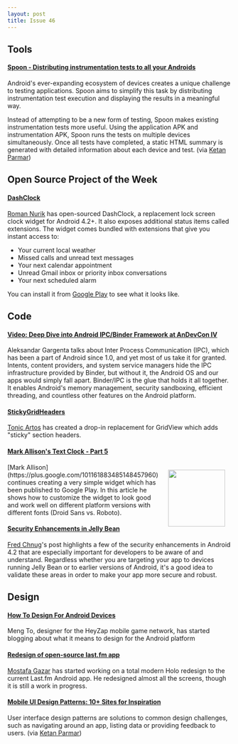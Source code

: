 ```yaml
---
layout: post
title: Issue 46
---
```


## Tools

#### [Spoon - Distributing instrumentation tests to all your Androids](http://square.github.com/spoon/)
Android's ever-expanding ecosystem of devices creates a unique challenge to testing applications. Spoon aims to simplify this task by distributing instrumentation test execution and displaying the results in a meaningful way.

Instead of attempting to be a new form of testing, Spoon makes existing instrumentation tests more useful. Using the application APK and instrumentation APK, Spoon runs the tests on multiple devices simultaneously. Once all tests have completed, a static HTML summary is generated with detailed information about each device and test. (via [Ketan Parmar](http://kpbird.blogspot.in/))

## Open Source Project of the Week

#### [DashClock](http://code.google.com/p/dashclock/)

[Roman Nurik](https://plus.google.com/113735310430199015092) has open-sourced DashClock, a replacement lock screen clock widget for Android 4.2+. It also exposes additional status items called extensions. The widget comes bundled with extensions that give you instant access to:

* Your current local weather
* Missed calls and unread text messages
* Your next calendar appointment
* Unread Gmail inbox or priority inbox conversations
* Your next scheduled alarm

You can install it from [Google Play](https://play.google.com/store/apps/details?id=net.nurik.roman.dashclock) to see what it looks like.


## Code

#### [Video: Deep Dive into Android IPC/Binder Framework at AnDevCon IV](http://marakana.com/s/post/1340/deep_dive_into_android_ipc_binder_framework_at_andevcon_iv)
Aleksandar Gargenta talks about Inter Process Communication (IPC), which has been a part of Android since 1.0, and yet most of us take it for granted. Intents, content providers, and system service managers hide the IPC infrastructure provided by Binder, but without it, the Android OS and our apps would simply fall apart. Binder/IPC is the glue that holds it all together. It enables Android's memory management, security sandboxing, efficient threading, and countless other features on the Android platform.

#### [StickyGridHeaders](https://plus.google.com/115354981561442667744)
[Tonic Artos](https://plus.google.com/115354981561442667744) has created a drop-in replacement for GridView which adds "sticky" section headers.

#### [Mark Allison's Text Clock - Part 5](http://blog.stylingandroid.com/archives/1563)
<img src="http://blog.stylingandroid.com/wp-content/uploads/2013/02/widget-normal-font.png" style="float: right; margin: 1em; width:128px;" /> 
[Mark Allison](https://plus.google.com/101161883485148457960) continues creating a very simple widget which has been published to Google Play. In this article he shows how to customize the widget to look good and work well on different platform versions with different fonts (Droid Sans vs. Roboto).

#### [Security Enhancements in Jelly Bean](http://android-developers.blogspot.com/2013/02/security-enhancements-in-jelly-bean.html)
[Fred Chnug](https://plus.google.com/u/1/112600205125796554588)'s post highlights a few of the security enhancements in Android 4.2 that are especially important for developers to be aware of and understand. Regardless whether you are targeting your app to devices running Jelly Bean or to earlier versions of Android, it's a good idea to validate these areas in order to make your app more secure and robust.

## Design

#### [How To Design For Android Devices](http://blog.mengto.com/how-to-design-for-android-devices/)
Meng To, designer for the HeyZap mobile game network, has started blogging about what it means to design for the Android platform

#### [Redesign of open-source last.fm app](https://github.com/MostafaGazar/lastfm-android)
[Mostafa Gazar](https://plus.google.com/102911145910963051513) has started working on a total modern Holo redesign to the current Last.fm Android app. He redesigned almost all the screens, though it is still a work in progress.

#### [Mobile UI Design Patterns: 10+ Sites for Inspiration](http://sixrevisions.com/user-interface/mobile-ui-design-patterns-inspiration/)
User interface design patterns are solutions to common design challenges, such as navigating around an app, listing data or providing feedback to users. (via [Ketan Parmar](http://kpbird.blogspot.in/))

